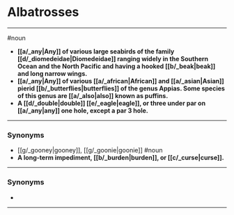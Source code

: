 # Albatrosses
---
#noun
- **[[a/_any|Any]] of various large seabirds of the family [[d/_diomedeidae|Diomedeidae]] ranging widely in the Southern Ocean and the North Pacific and having a hooked [[b/_beak|beak]] and long narrow wings.**
- **[[a/_any|Any]] of various [[a/_african|African]] and [[a/_asian|Asian]] pierid [[b/_butterflies|butterflies]] of the genus Appias. Some species of this genus are [[a/_also|also]] known as puffins.**
- **A [[d/_double|double]] [[e/_eagle|eagle]], or three under par on [[a/_any|any]] one hole, except a par 3 hole.**
---
### Synonyms
- [[g/_gooney|gooney]], [[g/_goonie|goonie]]
#noun
- **A long-term impediment, [[b/_burden|burden]], or [[c/_curse|curse]].**
---
### Synonyms
- 
---
